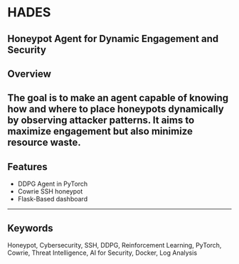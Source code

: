 # HADES
Honeypot Agent for Dynamic Engagement and Security
---

## Overview
The goal is to make an agent capable of knowing how and where to place honeypots dynamically by observing attacker patterns. It aims to maximize engagement but also minimize resource waste.
---

## Features
- DDPG Agent in PyTorch
- Cowrie SSH honeypot
- Flask-Based dashboard
---

## Keywords
Honeypot, Cybersecurity, SSH, DDPG, Reinforcement Learning, PyTorch, Cowrie, Threat Intelligence, AI for Security, Docker, Log Analysis
